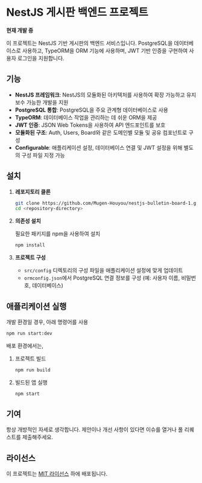 # NestJS 게시판 백엔드 프로젝트

**현재 개발 중**

이 프로젝트는 NestJS 기반 게시판의 백엔드 서비스입니다. PostgreSQL을 데이터베이스로 사용하고, TypeORM을 ORM 기능에 사용하며, JWT 기반 인증을 구현하여 사용자 로그인을 지원합니다.

## 기능

- **NestJS 프레임워크**: NestJS의 모듈화된 아키텍처를 사용하여 확장 가능하고 유지보수 가능한 개발을 지원
- **PostgreSQL 통합**: PostgreSQL을 주요 관계형 데이터베이스로 사용
- **TypeORM**: 데이터베이스 작업을 관리하는 데 쉬운 ORM을 제공
- **JWT 인증**: JSON Web Tokens을 사용하여 API 엔드포인트를 보호
- **모듈화된 구조**: Auth, Users, Board와 같은 도메인별 모듈 및 공유 컴포넌트로 구성
- **Configurable**: 애플리케이션 설정, 데이터베이스 연결 및 JWT 설정을 위해 별도의 구성 파일 지정 가능

## 설치

1. **레포지토리 클론**

   ```bash
   git clone https://github.com/Mugen-Houyou/nestjs-bulletin-board-1.git
   cd <repository-directory>
   ```

2. **의존성 설치**

   필요한 패키지를 npm을 사용하여 설치

   ```bash
   npm install
   ```

3. **프로젝트 구성**

   - `src/config` 디렉토리의 구성 파일을 애플리케이션 설정에 맞게 업데이트
   - `ormconfig.json`에서 PostgreSQL 연결 정보를 구성 (예: 사용자 이름, 비밀번호, 데이터베이스)

## 애플리케이션 실행

개발 환경일 경우, 아래 명령어를 사용

```bash
npm run start:dev
```

배포 환경에서는,

1. 프로젝트 빌드

   ```bash
   npm run build
   ```

2. 빌드된 앱 실행

   ```bash
   npm start
   ```

## 기여

항상 개방적인 자세로 생각합니다. 제안이나 개선 사항이 있다면 이슈를 열거나 풀 리퀘스트를 제출해주세요.

## 라이선스

이 프로젝트는 [MIT 라이선스](LICENSE) 하에 배포됩니다.
